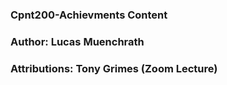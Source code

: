 

### Cpnt200-Achievments Content

### Author: Lucas Muenchrath

### Attributions: Tony Grimes (Zoom Lecture)
